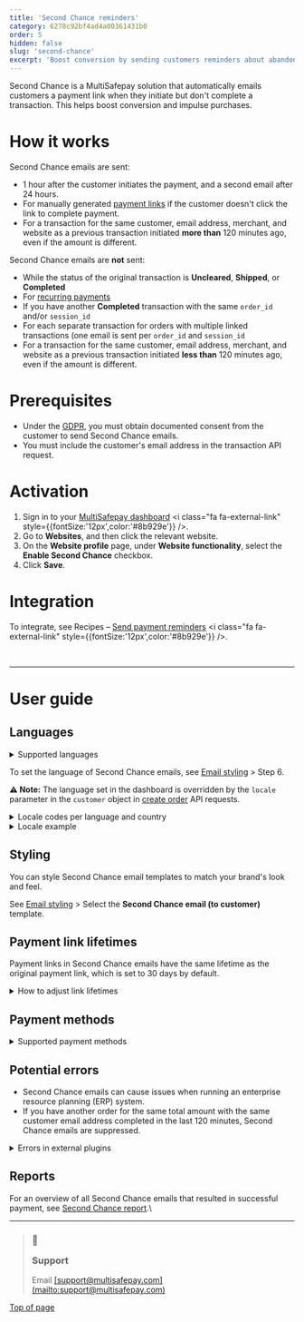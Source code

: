 ```yaml
---
title: 'Second Chance reminders'
category: 6278c92bf4ad4a00361431b0
order: 5
hidden: false
slug: 'second-chance'
excerpt: 'Boost conversion by sending customers reminders about abandoned payments.'
---
```

Second Chance is a MultiSafepay solution that automatically emails customers a payment link when they initiate but don't complete a transaction. This helps boost <Glossary>conversion</Glossary> and impulse purchases.

# How it works

Second Chance emails are sent:

* 1 hour after the customer initiates the payment, and a second email after 24 hours.
* For manually generated [payment links](/docs/payment-links/) if the customer doesn't click the link to complete payment.
* For a transaction for the same customer, email address, merchant, and website as a previous transaction initiated **more than** 120 minutes ago, even if the amount is different.

Second Chance emails are **not** sent:

* While the status of the original transaction is **Uncleared**, **Shipped**, or **Completed**
* For [recurring payments](/docs/recurring-payments/)
* If you have another **Completed** transaction with the same `order_id` and/or `session_id`
* For each separate transaction for orders with multiple linked transactions (one email is sent per `order_id` and `session_id`
* For a transaction for the same customer, email address, merchant, and website as a previous transaction initiated **less than** 120 minutes ago, even if the amount is different.

# Prerequisites

* Under the [GDPR](/docs/gdpr/), you must obtain documented consent from the customer to send Second Chance emails.
* You must include the customer's email address in the transaction API request.

# Activation

1. Sign in to your <a href="https://merchant.multisafepay.com" target="_blank">MultiSafepay dashboard</a> <i class="fa fa-external-link" style={{fontSize:'12px',color:'#8b929e'}} />.
2. Go to **Websites**, and then click the relevant website.
3. On the **Website profile** page, under **Website functionality**, select the **Enable Second Chance** checkbox.
4. Click **Save**.

# Integration

To integrate, see Recipes – <a href="https://docs.multisafepay.com/recipes/send-payment-reminders" target="_blank">Send payment reminders</a> <i class="fa fa-external-link" style={{fontSize:'12px',color:'#8b929e'}} />.

<br />

***

# User guide

## Languages

<details id="supported-languages">
  <summary>Supported languages</summary>

  <br />

  * Dutch
  * English
  * French
  * German
  * Italian
  * Spanish
</details>

To set the language of Second Chance emails, see [Email styling](/docs/email-styling/) > Step 6.

**⚠️ Note:** The language set in the dashboard is overridden by the `locale` parameter in the `customer` object in [create order](/reference/createorder/) API requests.

<details id="locale-codes">
  <summary>Locale codes per language and country</summary>

  <br />

  | Code   | Language & country  |
  | ------ | ------------------- |
  | cs\_CZ | Czech               |
  | de\_AT | German (Austria)    |
  | de\_DE | German (Germany)    |
  | en\_US | American English    |
  | fi\_FI | Finnish             |
  | fr\_BE | French (Belgium)    |
  | fr\_FR | French (France)     |
  | it\_IT | Italian             |
  | nl\_BE | Dutch (Belgium)     |
  | nl\_NL | Dutch (Netherlands) |
  | pl\_PL | Polish              |
  | es\_ES | Spanish             |
  | sv\_SE | Swedish             |
  | zh\_CN | Chinese             |
</details>

<details id="locale-example">
  <summary>Locale example</summary>

  <br />

  ```json
  {
    "customer": {
      "first_name": "John",
      "last_name": "Doe",
      "house_number": "39",
      "address1": "Kraanspoor",
      "address2": "",
      "city": "Amsterdam",
      "zip_code": "1033 SC",
      "state": "Noord-Holland",
      "country": "NL",
      "locale": "nl_NL", // Set the language and country code
      "phone": "0208500500",
      "email": "example@multisafepay.com",
      "gender": "M",
      "birthday": "1980-12-31",
      "user_agent": "Mozilla/5.0 (Windows NT 6.3; WOW64) AppleWebKit/537.36 (KHTML, like Gecko) Chrome/38.0.2125.111 Safari/537.36",
      "referrer": "http://test.com",
      "ip_address": "123.123.123.123",
      "forwarded_ip": "",
      "reference": ""
    }
  }
  ```
</details>

## Styling

You can style Second Chance email templates to match your brand's look and feel.

See [Email styling](/docs/email-styling/) > Select the **Second Chance email (to customer)** template.

## Payment link lifetimes

Payment links in Second Chance emails have the same lifetime as the original payment link, which is set to 30 days by default.

<details id="how-to-adjust-link-lifetimes">
  <summary>How to adjust link lifetimes</summary>

  <br />

  To set or adjust the lifetime of a payment link, see API reference – [Create order](/reference/createorder/): `days_active` parameter.

  **⚠️ Note:** This is different to [transaction expiration times per payment method](/reference/transaction-expiration/).

  This only applies to certain payment methods:

  | Adjustable                            | Non-adjustable                                                       |
  | ------------------------------------- | -------------------------------------------------------------------- |
  | Banking methods, except direct debits | Direct debits                                                        |
  | Gift cards                            | Edenred, Paysafecard                                                 |
  | Wallets                               | PayPal – Links are valid for 14 days. The lifetime is set by PayPal. |
</details>

## Payment methods

<details id="supported-payment-methods">
  <summary>Supported payment methods</summary>

  <br />

  Most payment methods are supported, **except for**:

  * [Bank transfer](/docs/bank-transfer/)
  * [E-Invoicing](/docs/e-invoicing/)
  * [PayPal](/docs/paypal/)
  * [Direct debit](/docs/direct-debit/)
  * [Pay After Delivery](/docs/pay-after-delivery/)
</details>

## Potential errors

* Second Chance emails can cause issues when running an enterprise resource planning (ERP) system.
* If you have another <Glossary>order</Glossary> for the same total amount with the same customer email address completed in the last 120 minutes, Second Chance emails are suppressed.

<details id="errors-in-external-plugins">
  <summary>Errors in external plugins</summary>

  <br />

  Second Chance emails can create conflicts with external warehouse systems. In some cases, this can be resolved using a cron job. However, this is not always a stable solution.

  For example, when a customer cancels an <Glossary>order</Glossary> in the webshop, they can still pay for it using Second Chance within 30 days or a specified time frame. For more information, see API reference – [Create order](/reference/createorder/) > `days_active` parameter.

  If a cancelled order is subsequently paid for, MultiSafepay reopens the order in the webshop. A warehouse system may have already released the reservation on the order when it received **Cancelled** status, or may consider the **Cancelled** status permanent. As result, the items the customer ordered may no longer be available or in stock.
</details>

## Reports

For an overview of all Second Chance emails that resulted in successful payment, see [Second Chance report](/docs/reports#second-chance-report).\ <br />

***

<blockquote class="callout callout_info">
  <h3 class="callout-heading false">
    <span class="callout-icon">💬</span>
    <p>Support</p>
  </h3>

  <p>Email <a href="mailto:support@multisafepay.com">[support@multisafepay.com](mailto:support@multisafepay.com)</a></p>
</blockquote>

[Top of page](#)